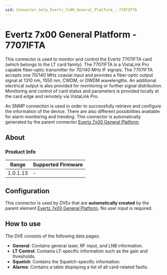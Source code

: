 ```yaml
---
uid: Connector_help_Evertz_7x00_General_Platform_-_7707IFTA
---
```


# Evertz 7x00 General Platform - 7707IFTA

This connector is used to monitor and control the Evertz 7707IFTA card (which belongs to the LT card family). The 7707IFTA is a VistaLink Pro capable fiber-optic transmitter for 70/140 MHz IF signals. The 7707IFTA accepts one 70/140 MHz coaxial input and provides a fiber-optic output signal at 1310 nm, 1550 nm, CWDM, or DWDM wavelengths. An additional electrical output is also provided for monitoring or further signal distribution. Monitoring and control of card status and parameters is provided locally at the card edge and remotely via VistaLink Pro.

An SNMP connection is used in order to successfully retrieve and configure the information of the device. There are also different possibilities available for alarm monitoring and trending.
This connector is automatically generated by the parent connector [Evertz 7x00 General Platform](xref:Connector_help_Evertz_7x00_General_Platform).

## About

### Product Info

| Range     | Supported Firmware     |
|-----------|------------------------|
| 1.0.1.13  | -                      |

## Configuration

This connector is used by DVEs that are **automatically created** by the parent element [Evertz 7x00 General Platform](xref:Connector_help_Evertz_7x00_General_Platform). No user input is required.

## How to use

The DVE consists of the following data pages:

- **General**: Contains general laser, RF input, and LNB information.
- **LT Control**: Contains LT-specific information such as the gain and thresholds.
- **Squelch**: Contains the Squelch-specific information.
- **Alarms**: Contains a table displaying a list of all card-related faults.
